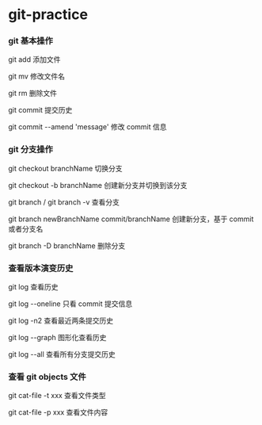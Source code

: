 # git-practice

### git 基本操作

git add 添加文件

git mv 修改文件名

git rm 删除文件

git commit 提交历史

git commit --amend 'message' 修改 commit 信息

### git 分支操作

git checkout branchName 切换分支

git checkout -b branchName 创建新分支并切换到该分支

git branch / git branch -v 查看分支

git branch newBranchName commit/branchName 创建新分支，基于 commit 或者分支名

git branch -D branchName 删除分支

### 查看版本演变历史

git log 查看历史

git log --oneline 只看 commit 提交信息

git log -n2 查看最近两条提交历史

git log --graph 图形化查看历史

git log --all 查看所有分支提交历史

### 查看 git objects 文件

git cat-file -t xxx 查看文件类型

git cat-file -p xxx 查看文件内容
